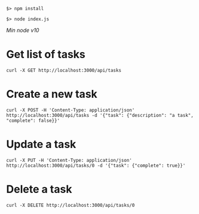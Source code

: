 ```
$> npm install

$> node index.js
```
*Min node v10*

# Get list of tasks
`curl -X GET http://localhost:3000/api/tasks`

# Create a new task
`curl -X POST -H 'Content-Type: application/json' http://localhost:3000/api/tasks -d '{"task": {"description": "a task", "complete": false}}'`

# Update a task
`curl -X PUT -H 'Content-Type: application/json' http://localhost:3000/api/tasks/0 -d '{"task": {"complete": true}}'`

# Delete a task
`curl -X DELETE http://localhost:3000/api/tasks/0`